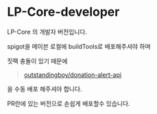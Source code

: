 # LP-Core-developer
 
LP-Core 의 개발자 버전입니다.

spigot을 메이븐 로컬에 buildTools로 배포해주셔야 하며

짓팩 충돌이 있기 때문에

> [outstandingboy/donation-alert-api](https://github.com/outstanding1301/donation-alert-api)  

을 수동 배포 해주셔야 합니다.

PR란에 있는 버전으로 손쉽게 배포할수 있습니다.  